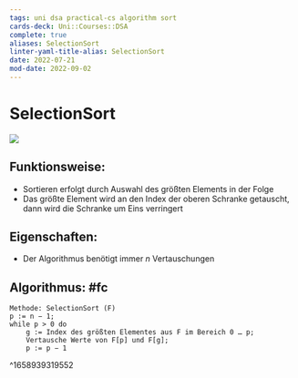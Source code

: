 ```yaml
---
tags: uni dsa practical-cs algorithm sort
cards-deck: Uni::Courses::DSA
complete: true
aliases: SelectionSort
linter-yaml-title-alias: SelectionSort
date: 2022-07-21
mod-date: 2022-09-02
---
```


# SelectionSort
![](https://corte.si/posts/code/visualisingsorting/selection.png)

## Funktionsweise:
- Sortieren erfolgt durch Auswahl des größten Elements in der Folge
- Das größte Element wird an den Index der oberen Schranke getauscht, dann wird die Schranke um Eins verringert

## Eigenschaften:
- Der Algorithmus benötigt immer $n$ Vertauschungen

## Algorithmus: #fc
```
Methode: SelectionSort (F)
p := n − 1;
while p > 0 do
	g := Index des größten Elementes aus F im Bereich 0 … p;
	Vertausche Werte von F[p] und F[g];
	p := p − 1
```
^1658939319552
